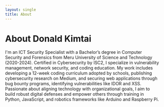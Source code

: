 ```yaml
---
layout: single
title: About
---
```


# About Donald Kimtai

I'm an ICT Security Specialist with a Bachelor’s degree in Computer Security and Forensics from Meru University of Science and Technology (2020-2024). Certified in Cybersecurity by ISC2, I specialize in vulnerability management, network security, and coding education. My work includes developing a 12-week coding curriculum adopted by schools, publishing cybersecurity research on Medium, and securing web applications through bug bounty programs, identifying vulnerabilities like IDOR and XSS. Passionate about aligning technology with organizational goals, I aim to build robust digital defenses and empower others through training in Python, JavaScript, and robotics frameworks like Arduino and Raspberry Pi.
